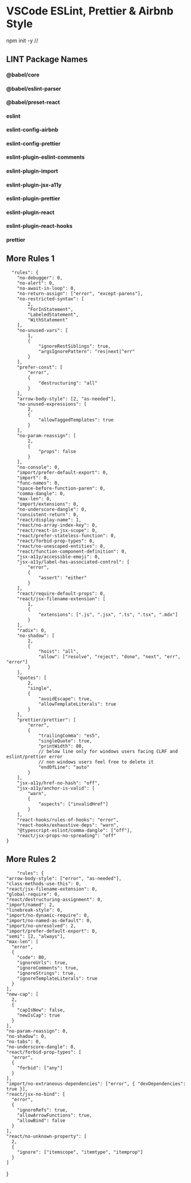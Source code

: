 # VSCode ESLint, Prettier & Airbnb Style

npm init -y //

## LINT Package Names
#### @babel/core
#### @babel/eslint-parser
#### @babel/preset-react
#### eslint
#### eslint-config-airbnb
#### eslint-config-prettier
#### eslint-plugin-eslint-comments
#### eslint-plugin-import
#### eslint-plugin-jsx-a11y
#### eslint-plugin-prettier
#### eslint-plugin-react
#### eslint-plugin-react-hooks
#### prettier

##  More Rules 1
      "rules": {
		"no-debugger": 0,
		"no-alert": 0,
		"no-await-in-loop": 0,
		"no-return-assign": ["error", "except-parens"],
		"no-restricted-syntax": [
			2,
			"ForInStatement",
			"LabeledStatement",
			"WithStatement"
		],
		"no-unused-vars": [
			1,
			{
				"ignoreRestSiblings": true,
				"argsIgnorePattern": "res|next|^err"
			}
		],
		"prefer-const": [
			"error",
			{
				"destructuring": "all"
			}
		],
		"arrow-body-style": [2, "as-needed"],
		"no-unused-expressions": [
			2,
			{
				"allowTaggedTemplates": true
			}
		],
		"no-param-reassign": [
			2,
			{
				"props": false
			}
		],
		"no-console": 0,
		"import/prefer-default-export": 0,
		"import": 0,
		"func-names": 0,
		"space-before-function-paren": 0,
		"comma-dangle": 0,
		"max-len": 0,
		"import/extensions": 0,
		"no-underscore-dangle": 0,
		"consistent-return": 0,
		"react/display-name": 1,
		"react/no-array-index-key": 0,
		"react/react-in-jsx-scope": 0,
		"react/prefer-stateless-function": 0,
		"react/forbid-prop-types": 0,
		"react/no-unescaped-entities": 0,
		"react/function-component-definition": 0,
		"jsx-a11y/accessible-emoji": 0,
		"jsx-a11y/label-has-associated-control": [
			"error",
			{
				"assert": "either"
			}
		],
		"react/require-default-props": 0,
		"react/jsx-filename-extension": [
			1,
			{
				"extensions": [".js", ".jsx", ".ts", ".tsx", ".mdx"]
			}
		],
		"radix": 0,
		"no-shadow": [
			2,
			{
				"hoist": "all",
				"allow": ["resolve", "reject", "done", "next", "err", "error"]
			}
		],
		"quotes": [
			2,
			"single",
			{
				"avoidEscape": true,
				"allowTemplateLiterals": true
			}
		],
		"prettier/prettier": [
			"error",
			{
				"trailingComma": "es5",
				"singleQuote": true,
				"printWidth": 80,
				// below line only for windows users facing CLRF and eslint/prettier error
				// non windows users feel free to delete it
				"endOfLine": "auto"
			}
		],
		"jsx-a11y/href-no-hash": "off",
		"jsx-a11y/anchor-is-valid": [
			"warn",
			{
				"aspects": ["invalidHref"]
			}
		],
		"react-hooks/rules-of-hooks": "error",
		"react-hooks/exhaustive-deps": "warn",
		"@typescript-eslint/comma-dangle": ["off"],
		"react/jsx-props-no-spreading": "off"
	}

  ##  More Rules 2

		"rules": {
    "arrow-body-style": ["error", "as-needed"],
    "class-methods-use-this": 0,
    "react/jsx-filename-extension": 0,
    "global-require": 0,
    "react/destructuring-assignment": 0,
    "import/named": 2,
    "linebreak-style": 0,
    "import/no-dynamic-require": 0,
    "import/no-named-as-default": 0,
    "import/no-unresolved": 2,
    "import/prefer-default-export": 0,
    "semi": [2, "always"],
    "max-len": [
      "error",
      {
        "code": 80,
        "ignoreUrls": true,
        "ignoreComments": true,
        "ignoreStrings": true,
        "ignoreTemplateLiterals": true
      }
    ],
    "new-cap": [
      2,
      {
        "capIsNew": false,
        "newIsCap": true
      }
    ],
    "no-param-reassign": 0,
    "no-shadow": 0,
    "no-tabs": 0,
    "no-underscore-dangle": 0,
    "react/forbid-prop-types": [
      "error",
      {
        "forbid": ["any"]
      }
    ],
    "import/no-extraneous-dependencies": ["error", { "devDependencies": true }],
    "react/jsx-no-bind": [
      "error",
      {
        "ignoreRefs": true,
        "allowArrowFunctions": true,
        "allowBind": false
      }
    ],
    "react/no-unknown-property": [
      2,
      {
        "ignore": ["itemscope", "itemtype", "itemprop"]
      }
    ]
  }